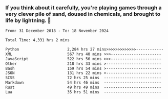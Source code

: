 ### If you think about it carefully, you're playing games through a very clever pile of sand, doused in chemicals, and brought to life by lightning.  👋


<!--START_SECTION:waka-->

```txt
From: 31 December 2018 - To: 18 November 2024

Total Time: 4,331 hrs 2 mins

Python                     2,284 hrs 27 mins>>>>>>>>>>>>>------------   52.75 %
XML                        567 hrs 40 mins >>>----------------------   13.11 %
JavaScript                 522 hrs 56 mins >>>----------------------   12.08 %
Other                      218 hrs 33 mins >------------------------   05.05 %
Bash                       159 hrs 54 mins >------------------------   03.69 %
JSON                       131 hrs 22 mins >------------------------   03.03 %
SCSS                       72 hrs 25 mins  -------------------------   01.67 %
Markdown                   54 hrs 46 mins  -------------------------   01.26 %
Rust                       49 hrs 49 mins  -------------------------   01.15 %
Lua                        35 hrs 51 mins  -------------------------   00.83 %
```

<!--END_SECTION:waka-->
